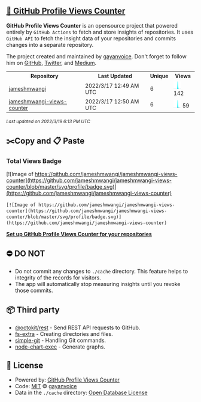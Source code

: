 ## [🚀 GitHub Profile Views Counter](https://github.com/gayanvoice/github-profile-views-counter)
**GitHub Profile Views Counter** is an opensource project that powered entirely by  `GitHub Actions` to fetch and store insights of repositories.
It uses `GitHub API` to fetch the insight data of your repositories and commits changes into a separate repository.

The project created and maintained by [gayanvoice](https://github.com/gayanvoice). Don't forget to follow him on [GitHub](https://github.com/gayanvoice), [Twitter](https://twitter.com/gayanvoice), and [Medium](https://gayanvoice.medium.com/).

<table>
	<tr>
		<th>
			Repository
		</th>
		<th>
			Last Updated
		</th>
		<th>
			Unique
		</th>
		<th>
			Views
		</th>
	</tr>
	<tr>
		<td>
			<a href="https://github.com/jameshmwangi/jameshmwangi-views-counter/tree/master/readme/418817437/year.md">
				jameshmwangi
			</a>
		</td>
		<td>
			2022/3/17 12:49 AM UTC
		</td>
		<td>
			6
		</td>
		<td>
			<img alt="Response time graph" src="https://github.com/jameshmwangi/jameshmwangi-views-counter/raw/master/graph/418817437/small/year.png" height="20"> 142
		</td>
	</tr>
	<tr>
		<td>
			<a href="https://github.com/jameshmwangi/jameshmwangi-views-counter/tree/master/readme/418835839/year.md">
				jameshmwangi-views-counter
			</a>
		</td>
		<td>
			2022/3/17 12:50 AM UTC
		</td>
		<td>
			6
		</td>
		<td>
			<img alt="Response time graph" src="https://github.com/jameshmwangi/jameshmwangi-views-counter/raw/master/graph/418835839/small/year.png" height="20"> 59
		</td>
	</tr>
</table>

<small><i>Last updated on 2022/3/19 6:13 PM UTC</i></small>

## ✂️Copy and 📋 Paste
### Total Views Badge
[![Image of https://github.com/jameshmwangi/jameshmwangi-views-counter](https://github.com/jameshmwangi/jameshmwangi-views-counter/blob/master/svg/profile/badge.svg)](https://github.com/jameshmwangi/jameshmwangi-views-counter)

```readme
[![Image of https://github.com/jameshmwangi/jameshmwangi-views-counter](https://github.com/jameshmwangi/jameshmwangi-views-counter/blob/master/svg/profile/badge.svg)](https://github.com/jameshmwangi/jameshmwangi-views-counter)
```
[**Set up GitHub Profile Views Counter for your repositories**](https://github.com/gayanvoice/github-profile-views-counter)
## ⛔ DO NOT
- Do not commit any changes to `./cache` directory. This feature helps to integrity of the records for visitors.
- The app will automatically stop measuring insights until you revoke those commits.
## 📦 Third party

- [@octokit/rest](https://www.npmjs.com/package/@octokit/rest) - Send REST API requests to GitHub.
- [fs-extra](https://www.npmjs.com/package/fs-extra) - Creating directories and files.
- [simple-git](https://www.npmjs.com/package/simple-git) - Handling Git commands.
- [node-chart-exec](https://www.npmjs.com/package/node-chart-exec) - Generate graphs.
## 📄 License
- Powered by: [GitHub Profile Views Counter](https://github.com/gayanvoice/github-profile-views-counter)
- Code: [MIT](./LICENSE) © [gayanvoice](https://github.com/gayanvoice)
- Data in the `./cache` directory: [Open Database License](https://opendatacommons.org/licenses/odbl/1-0/)